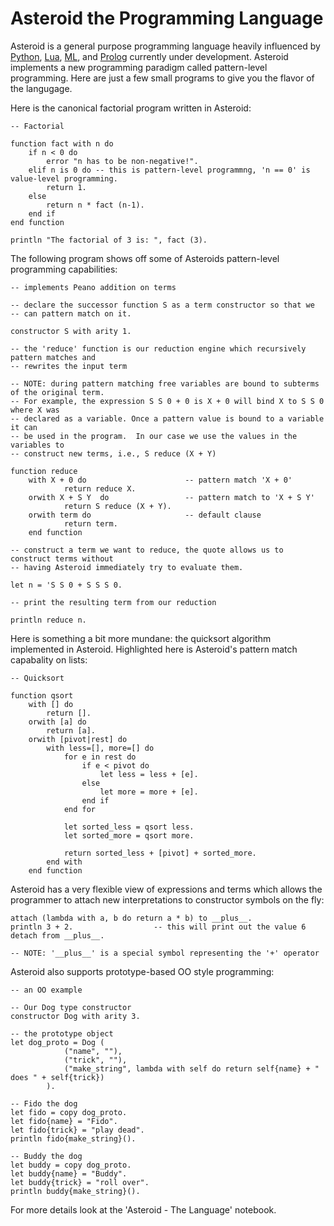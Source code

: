 # Asteroid the Programming Language

Asteroid is a general purpose programming language heavily influenced by [Python](https://www.python.org), [Lua](http://www.lua.org), [ML](https://www.smlnj.org), and [Prolog](http://www.swi-prolog.org) currently under development.  Asteroid implements a new programming paradigm called pattern-level programming.  Here are just a few small programs to give you the flavor of the langugage.

Here is the canonical factorial program written in Asteroid:

```
-- Factorial

function fact with n do
    if n < 0 do
        error "n has to be non-negative!".
    elif n is 0 do -- this is pattern-level programmng, 'n == 0' is value-level programming.
        return 1.
    else
        return n * fact (n-1).
    end if
end function

println "The factorial of 3 is: ", fact (3).

```
The following program shows off some of Asteroids pattern-level programming capabilities:

```
-- implements Peano addition on terms

-- declare the successor function S as a term constructor so that we
-- can pattern match on it.

constructor S with arity 1.

-- the 'reduce' function is our reduction engine which recursively pattern matches and
-- rewrites the input term

-- NOTE: during pattern matching free variables are bound to subterms of the original term.
-- For example, the expression S S 0 + 0 is X + 0 will bind X to S S 0 where X was
-- declared as a variable. Once a pattern value is bound to a variable it can
-- be used in the program.  In our case we use the values in the variables to
-- construct new terms, i.e., S reduce (X + Y)

function reduce
    with X + 0 do                      -- pattern match 'X + 0'
            return reduce X.
    orwith X + S Y  do                 -- pattern match to 'X + S Y'
            return S reduce (X + Y).
    orwith term do                     -- default clause
            return term.
    end function

-- construct a term we want to reduce, the quote allows us to construct terms without
-- having Asteroid immediately try to evaluate them.

let n = 'S S 0 + S S S 0.

-- print the resulting term from our reduction

println reduce n.
```

Here is something a bit more mundane: the quicksort algorithm implemented in Asteroid.  Highlighted here is Asteroid's
pattern match capabality on lists:

```
-- Quicksort

function qsort
    with [] do
        return [].
    orwith [a] do
        return [a].
    orwith [pivot|rest] do
        with less=[], more=[] do
            for e in rest do
                if e < pivot do
                    let less = less + [e].
                else
                    let more = more + [e].
                end if
            end for

            let sorted_less = qsort less.
            let sorted_more = qsort more.

            return sorted_less + [pivot] + sorted_more.
        end with
    end function
```

Asteroid has a very flexible view of expressions and terms which allows the programmer to attach new interpretations to
constructor symbols on the fly:

```
attach (lambda with a, b do return a * b) to __plus__.
println 3 + 2.                  -- this will print out the value 6
detach from __plus__.

-- NOTE: '__plus__' is a special symbol representing the '+' operator
```

Asteroid also supports prototype-based OO style programming:

```
-- an OO example

-- Our Dog type constructor
constructor Dog with arity 3.

-- the prototype object
let dog_proto = Dog (
            ("name", ""),
            ("trick", ""),
            ("make_string", lambda with self do return self{name} + " does " + self{trick})
        ).

-- Fido the dog
let fido = copy dog_proto.
let fido{name} = "Fido".
let fido{trick} = "play dead".
println fido{make_string}().

-- Buddy the dog
let buddy = copy dog_proto.
let buddy{name} = "Buddy".
let buddy{trick} = "roll over".
println buddy{make_string}().
```

For more details look at the 'Asteroid - The Language' notebook.
